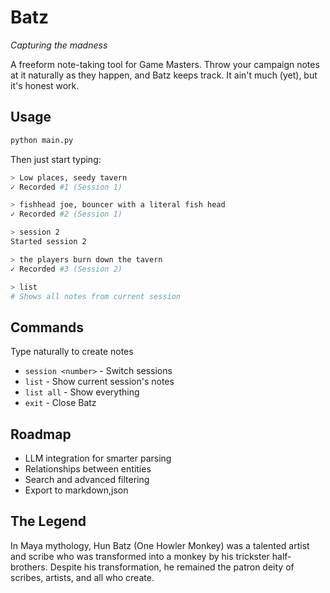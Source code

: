 # Batz
*Capturing the madness*

A freeform note-taking tool for Game Masters. Throw your campaign notes at it naturally as they happen, and Batz keeps track. It ain't much (yet), but it's honest work.

## Usage
```bash
python main.py
```

Then just start typing:
```bash
> Low places, seedy tavern
✓ Recorded #1 (Session 1)

> fishhead joe, bouncer with a literal fish head
✓ Recorded #2 (Session 1)

> session 2
Started session 2

> the players burn down the tavern
✓ Recorded #3 (Session 2)

> list
# Shows all notes from current session
```

## Commands

Type naturally to create notes
- `session <number>` - Switch sessions
- `list` - Show current session's notes
- `list all` - Show everything
- `exit` - Close Batz

## Roadmap
- LLM integration for smarter parsing
- Relationships between entities
- Search and advanced filtering
- Export to markdown,json


## The Legend
In Maya mythology, Hun Batz (One Howler Monkey) was a talented artist and scribe who was transformed into a monkey by his trickster half-brothers. Despite his transformation, he remained the patron deity of scribes, artists, and all who create.
